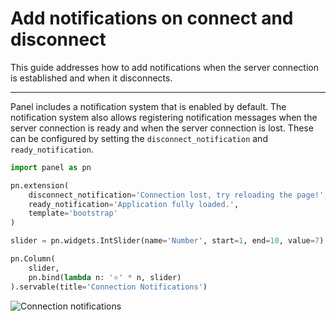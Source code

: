 # Add notifications on connect and disconnect

This guide addresses how to add notifications when the server connection is established and when it disconnects.

---

Panel includes a notification system that is enabled by default. The notification system also allows registering notification messages when the server connection is ready and when the server connection is lost. These can be configured by setting the `disconnect_notification` and `ready_notification`.

```python
import panel as pn

pn.extension(
    disconnect_notification='Connection lost, try reloading the page!',
	ready_notification='Application fully loaded.',
	template='bootstrap'
)

slider = pn.widgets.IntSlider(name='Number', start=1, end=10, value=7)

pn.Column(
    slider,
    pn.bind(lambda n: '⭐' * n, slider)
).servable(title='Connection Notifications')
```

![Connection notifications](https://assets.holoviz.org/panel/gifs/connection_notifications.gif)
